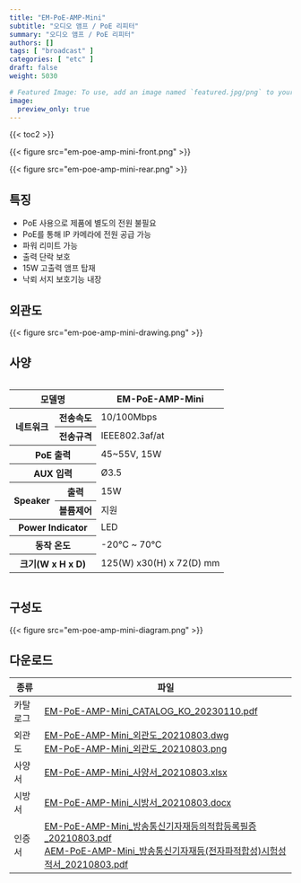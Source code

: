 ```yaml
---
title: "EM-PoE-AMP-Mini"
subtitle: "오디오 앰프 / PoE 리피터"
summary: "오디오 앰프 / PoE 리피터"
authors: []
tags: [ "broadcast" ]
categories: [ "etc" ]
draft: false
weight: 5030

# Featured Image: To use, add an image named `featured.jpg/png` to your page's folder.
image:
  preview_only: true
---
```


{{< toc2 >}}

<div class="container">
<div class="row justify-content-center">
<div class="col-sm-6">

{{< figure src="em-poe-amp-mini-front.png" >}}

</div>
<div class="col-sm-6">

{{< figure src="em-poe-amp-mini-rear.png" >}}

</div>
</div>
</div>

<div class="container">
<div class="row justify-content-center">
<div class="col-sm-6 pl-0">

## 특징

- PoE 사용으로 제품에 별도의 전원 불필요
- PoE를 통해 IP 카메라에 전원 공급 가능
- 파워 리미트 가능
- 출력 단락 보호
- 15W 고출력 앰프 탑재
- 낙뢰 서지 보호기능 내장


</div>
<div class="col-sm-6 pl-0">

## 외관도

{{< figure src="em-poe-amp-mini-drawing.png" >}}

</div>
</div>
</div>

## 사양

<div style="overflow-x: auto">
<table class="spec">
<thead>
<tr>
<th colspan="2">모델명</th>
<th>EM-PoE-AMP-Mini</th>
</tr>
</thead>
<tbody>
<tr>
<th rowspan="2">네트워크</th>
<th>전송속도</th>
<td>10/100Mbps</td>
</tr>
<tr>
<th>전송규격</th>
<td>IEEE802.3af/at</td>
</tr>
<tr>
<th colspan="2">PoE 출력</th>
<td>45~55V, 15W</td>
</tr>
<tr>
<th colspan="2">AUX 입력</th>
<td>Ø3.5</td>
</tr>
<tr>
<th rowspan="2">Speaker</th>
<th>출력</th>
<td>15W</td>
</tr>
<tr>
<th>볼륨제어</th>
<td>지원</td>
</tr>
<tr>
<th colspan="2">Power Indicator</th>
<td>LED</td>
</tr>
<tr>
<th colspan="2">동작 온도</th>
<td>-20℃ ~ 70℃</td>
</tr>
<tr>
<th colspan="2">크기(W x H x D)</th>
<td>125(W) x30(H) x 72(D) mm</td>
</tr>
</tbody>
</table>
</div>

## 구성도

{{< figure src="em-poe-amp-mini-diagram.png" >}}

## 다운로드

종류 | 파일
---- | ----
카탈로그 | [EM-PoE-AMP-Mini_CATALOG_KO_20230110.pdf](https://www.emstone.com/data/sales/ko/EM-PoE-AMP-Mini_CATALOG_KO_20230110.pdf)
외관도 | [EM-PoE-AMP-Mini_외관도_20210803.dwg](https://www.emstone.com/data/sales/ko/EM-PoE-AMP-Mini_외관도_20210803.dwg)<br>[EM-PoE-AMP-Mini_외관도_20210803.png](https://www.emstone.com/data/sales/ko/EM-PoE-AMP-Mini_외관도_20210803.png)
사양서 | [EM-PoE-AMP-Mini_사양서_20210803.xlsx](https://www.emstone.com/data/sales/ko/EM-PoE-AMP-Mini_사양서_20210803.xlsx)
시방서 | [EM-PoE-AMP-Mini_시방서_20210803.docx](https://www.emstone.com/data/sales/ko/EM-PoE-AMP-Mini_시방서_20210803.docx)
인증서 | [EM-PoE-AMP-Mini_방송통신기자재등의적합등록필증_20210803.pdf](https://www.emstone.com/data/sales/ko/EM-PoE-AMP-Mini_방송통신기자재등의적합등록필증_20210803.pdf)<br>[AEM-PoE-AMP-Mini_방송통신기자재등(전자파적합성)시험성적서_20210803.pdf](https://www.emstone.com/data/sales/ko/EM-PoE-AMP-Mini_방송통신기자재등(전자파적합성)시험성적서_20210803.pdf)
